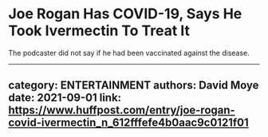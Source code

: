 # Joe Rogan Has COVID-19, Says He Took Ivermectin To Treat It

The podcaster did not say if he had been vaccinated against the disease.

---
category: ENTERTAINMENT
authors: David Moye
date: 2021-09-01
link: https://www.huffpost.com/entry/joe-rogan-covid-ivermectin_n_612fffefe4b0aac9c0121f01
---
